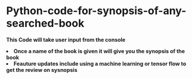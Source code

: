 # Python-code-for-synopsis-of-any-searched-book
<b>This Code will take user input from the console<b>
<li> Once a name of the book is given it will give you the synopsis of the book</li>
<li>Feauture updates include using a machine learning or tensor flow to get the review on sysnopsis</li>
